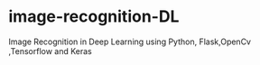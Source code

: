 # image-recognition-DL
 Image Recognition in Deep Learning using Python, Flask,OpenCv ,Tensorflow and Keras
